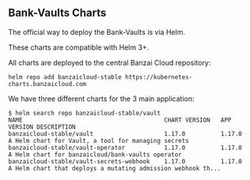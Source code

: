## Bank-Vaults Charts

The official way to deploy the Bank-Vaults is via Helm.

These charts are compatible with Helm 3+.

All charts are deployed to the central Banzai Cloud repository:

```shell
helm repo add banzaicloud-stable https://kubernetes-charts.banzaicloud.com
```

We have three different charts for the 3 main application:

```shell
$ helm search repo banzaicloud-stable/vault
NAME                                    	CHART VERSION	APP VERSION	DESCRIPTION                                                 
banzaicloud-stable/vault                	1.17.0       	1.17.0     	A Helm chart for Vault, a tool for managing secrets         
banzaicloud-stable/vault-operator       	1.17.0       	1.17.0     	A Helm chart for banzaicloud/bank-vaults operator           
banzaicloud-stable/vault-secrets-webhook	1.17.0       	1.17.0     	A Helm chart that deploys a mutating admission webhook th...
```
